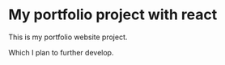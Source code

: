 # My portfolio project with react

This is my portfolio website project.

Which I plan to further develop.
